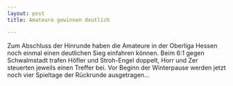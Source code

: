 ```yaml
---
layout: post
title: Amateure gewinnen deutlich

---
```


Zum Abschluss der Hinrunde haben die Amateure in der Oberliga Hessen noch einmal einen deutlichen Sieg einfahren können. Beim 6:1 gegen Schwalmstadt trafen Höfler und Stroh-Engel doppelt, Horr und Zer steuerten jeweils einen Treffer bei. Vor Beginn der Winterpause werden jetzt noch vier Spieltage der Rückrunde ausgetragen...


